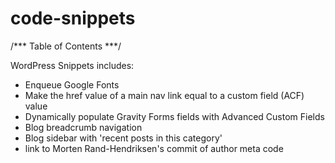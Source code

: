 # code-snippets
/*** Table of Contents ***/

WordPress Snippets includes:
 - Enqueue Google Fonts
 - Make the href value of a main nav link equal to a custom field (ACF) value
 - Dynamically populate Gravity Forms fields with Advanced Custom Fields
 - Blog breadcrumb navigation 
 - Blog sidebar with 'recent posts in this category'
 - link to Morten Rand-Hendriksen's commit of author meta code
